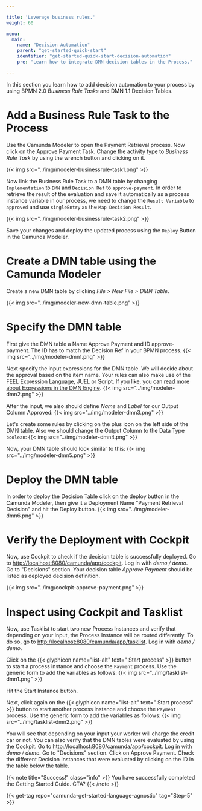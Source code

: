 ```yaml
---

title: 'Leverage business rules.'
weight: 60

menu:
  main:
    name: "Decision Automation"
    parent: "get-started-quick-start"
    identifier: "get-started-quick-start-decision-automation"
    pre: "Learn how to integrate DMN decision tables in the Process."

---
```


In this section you learn how to add decision automation to your process by using BPMN 2.0 *Business Rule Tasks* and DMN 1.1 Decision Tables.

# Add a Business Rule Task to the Process
Use the Camunda Modeler to open the Payment Retrieval process. Now click on the Approve Payment Task. Change the activity type to *Business Rule Task* by using the wrench button and clicking on it.

{{< img src="../img/modeler-businessrule-task1.png" >}}

Now link the Business Rule Task to a DMN table by changing `Implementation` to `DMN` and `Decision Ref` to `approve-payment`. In order to retrieve the result of the evaluation and save it automatically as a process instance variable in our process, we need to change the `Result Variable` to `approved` and use `singleEntry` as the `Map Decision Result`.

{{< img src="../img/modeler-businessrule-task2.png" >}}

Save your changes and deploy the updated process using the `Deploy` Button in the Camunda Modeler.

# Create a DMN table using the Camunda Modeler
Create a new DMN table by clicking *File > New File > DMN Table*.

{{< img src="../img/modeler-new-dmn-table.png" >}}

# Specify the DMN table
First give the DMN table a Name Approve Payment and ID approve-payment. The ID has to match the Decision Ref in your BPMN process.
{{< img src="../img/modeler-dmn1.png" >}}

Next specify the input expressions for the DMN table. We will decide about the approval based on the item name. Your rules can also make use of the FEEL Expression Language, JUEL or Script. If you like, you can [read more about Expressions in the DMN Engine](/manual/latest/user-guide/dmn-engine/expressions-and-scripts/).
{{< img src="../img/modeler-dmn2.png" >}}

After the input, we also should define *Name* and *Label* for our Output Column Approved:
{{< img src="../img/modeler-dmn3.png" >}}

Let's create some rules by clicking on the plus icon on the left side of the DMN table. Also we should change the Output Column to the Data Type `boolean`:
{{< img src="../img/modeler-dmn4.png" >}}

Now, your DMN table should look similar to this:
{{< img src="../img/modeler-dmn5.png" >}}

# Deploy the DMN table
In order to deploy the Decision Table click on the deploy button in the Camunda Modeler, then give it a Deployment Name "Payment Retrieval Decision" and hit the Deploy button.
{{< img src="../img/modeler-dmn6.png" >}}

# Verify the Deployment with Cockpit
Now, use Cockpit to check if the decision table is successfully deployed. Go to [http://localhost:8080/camunda/app/cockpit](http://localhost:8080/camunda/app/cockpit). Log in with *demo / demo*. Go to "Decisions" section. Your decision table *Approve Payment* should be listed as deployed decision definition.

{{< img src="../img/cockpit-approve-payment.png" >}}

# Inspect using Cockpit and Tasklist

Now, use Tasklist to start two new Process Instances and verify that depending on your input, the Process Instance will be routed differently.
To do so, go to [http://localhost:8080/camunda/app/tasklist](http://localhost:8080/camunda/app/tasklist). Log in with *demo / demo*.

Click on the {{< glyphicon name="list-alt" text=" Start process" >}} button to start a process instance and choose the `Payment` process.
Use the generic form to add the variables as follows:
{{< img src="../img/tasklist-dmn1.png" >}}

Hit the Start Instance button.

Next, click again on the {{< glyphicon name="list-alt" text=" Start process" >}} button to start another process instance and choose the `Payment` process.
Use the generic form to add the variables as follows:
{{< img src="../img/tasklist-dmn2.png" >}}

You will see that depending on your input your worker will charge the credit car or not.
You can also verify that the DMN tables were evaluated by using the Cockpit. Go to [http://localhost:8080/camunda/app/cockpit](http://localhost:8080/camunda/app/cockpit). Log in with *demo / demo*. Go to "Decisions" section. Click on Approve Payment. Check the different Decision Instances that were evaluated by clicking on the ID in the table below the table.

{{< note title="Success!" class="info" >}}
You have successfully completed the Getting Started Guide. CTA?
{{< /note >}}


{{< get-tag repo="camunda-get-started-language-agnostic" tag="Step-5" >}}
